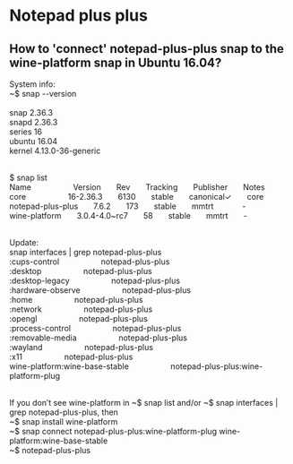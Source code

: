 # Notepad plus plus
## How to 'connect' notepad-plus-plus snap to the wine-platform snap in Ubuntu 16.04?

System info: <br />
~$ snap --version <br /><br />
snap    2.36.3 <br />
snapd   2.36.3 <br />
series  16 <br />
ubuntu  16.04 <br />
kernel  4.13.0-36-generic <br /><br />

$ snap list <br />
Name&nbsp;&nbsp;&nbsp;&nbsp;&nbsp;&nbsp;&nbsp;&nbsp;&nbsp;&nbsp;&nbsp;&nbsp;&nbsp;&nbsp;&nbsp;&nbsp;&nbsp;&nbsp;               Version&nbsp;&nbsp;&nbsp;&nbsp;&nbsp;&nbsp;        Rev&nbsp;&nbsp;&nbsp;&nbsp;&nbsp;&nbsp;   Tracking&nbsp;&nbsp;&nbsp;&nbsp;&nbsp;&nbsp;  Publisher&nbsp;&nbsp;&nbsp;&nbsp;&nbsp;&nbsp;   Notes <br />
core&nbsp;&nbsp;&nbsp;&nbsp;&nbsp;&nbsp;&nbsp;&nbsp;&nbsp;&nbsp;&nbsp;&nbsp;&nbsp;&nbsp;&nbsp;&nbsp;&nbsp;&nbsp;               16-2.36.3&nbsp;&nbsp;&nbsp;&nbsp;&nbsp;&nbsp;      6130&nbsp;&nbsp;&nbsp;&nbsp;&nbsp;&nbsp;  stable&nbsp;&nbsp;&nbsp;&nbsp;&nbsp;&nbsp;    canonical✓&nbsp;&nbsp;&nbsp;&nbsp;&nbsp;&nbsp;  core <br />
notepad-plus-plus&nbsp;&nbsp;&nbsp;&nbsp;&nbsp;&nbsp;  7.6.2&nbsp;&nbsp;&nbsp;&nbsp;&nbsp;&nbsp;          173&nbsp;&nbsp;&nbsp;&nbsp;&nbsp;&nbsp;   stable&nbsp;&nbsp;&nbsp;&nbsp;&nbsp;&nbsp;   mmtrt&nbsp;&nbsp;&nbsp;&nbsp;&nbsp;&nbsp;&nbsp;&nbsp;&nbsp;&nbsp;&nbsp;&nbsp;       - <br />
wine-platform&nbsp;&nbsp;&nbsp;&nbsp;&nbsp;&nbsp;      3.0.4-4.0~rc7&nbsp;&nbsp;&nbsp;&nbsp;&nbsp;&nbsp;  58&nbsp;&nbsp;&nbsp;&nbsp;&nbsp;&nbsp;    stable&nbsp;&nbsp;&nbsp;&nbsp;&nbsp;&nbsp;    mmtrt&nbsp;&nbsp;&nbsp;&nbsp;&nbsp;&nbsp;       - <br /><br />

Update: <br />
snap interfaces | grep notepad-plus-plus <br />
:cups-control&nbsp;&nbsp;&nbsp;&nbsp;&nbsp;&nbsp;&nbsp;&nbsp;&nbsp;&nbsp;&nbsp;&nbsp;&nbsp;&nbsp;&nbsp;&nbsp;&nbsp;&nbsp;                    notepad-plus-plus <br />
:desktop&nbsp;&nbsp;&nbsp;&nbsp;&nbsp;&nbsp;&nbsp;&nbsp;&nbsp;&nbsp;&nbsp;&nbsp;&nbsp;&nbsp;&nbsp;&nbsp;&nbsp;&nbsp;                         notepad-plus-plus <br />
:desktop-legacy&nbsp;&nbsp;&nbsp;&nbsp;&nbsp;&nbsp;&nbsp;&nbsp;&nbsp;&nbsp;&nbsp;&nbsp;&nbsp;&nbsp;&nbsp;&nbsp;&nbsp;&nbsp;                  notepad-plus-plus <br />
:hardware-observe&nbsp;&nbsp;&nbsp;&nbsp;&nbsp;&nbsp;&nbsp;&nbsp;&nbsp;&nbsp;&nbsp;&nbsp;&nbsp;&nbsp;&nbsp;&nbsp;&nbsp;&nbsp;                notepad-plus-plus <br />
:home&nbsp;&nbsp;&nbsp;&nbsp;&nbsp;&nbsp;&nbsp;&nbsp;&nbsp;&nbsp;&nbsp;&nbsp;&nbsp;&nbsp;&nbsp;&nbsp;&nbsp;&nbsp;                            notepad-plus-plus <br />
:network&nbsp;&nbsp;&nbsp;&nbsp;&nbsp;&nbsp;&nbsp;&nbsp;&nbsp;&nbsp;&nbsp;&nbsp;&nbsp;&nbsp;&nbsp;&nbsp;&nbsp;&nbsp;                         notepad-plus-plus <br />
:opengl&nbsp;&nbsp;&nbsp;&nbsp;&nbsp;&nbsp;&nbsp;&nbsp;&nbsp;&nbsp;&nbsp;&nbsp;&nbsp;&nbsp;&nbsp;&nbsp;&nbsp;&nbsp;                          notepad-plus-plus <br />
:process-control&nbsp;&nbsp;&nbsp;&nbsp;&nbsp;&nbsp;&nbsp;&nbsp;&nbsp;&nbsp;&nbsp;&nbsp;&nbsp;&nbsp;&nbsp;&nbsp;&nbsp;&nbsp;                 notepad-plus-plus <br />
:removable-media&nbsp;&nbsp;&nbsp;&nbsp;&nbsp;&nbsp;&nbsp;&nbsp;&nbsp;&nbsp;&nbsp;&nbsp;&nbsp;&nbsp;&nbsp;&nbsp;&nbsp;&nbsp;                 notepad-plus-plus <br />
:wayland&nbsp;&nbsp;&nbsp;&nbsp;&nbsp;&nbsp;&nbsp;&nbsp;&nbsp;&nbsp;&nbsp;&nbsp;&nbsp;&nbsp;&nbsp;&nbsp;&nbsp;&nbsp;                         notepad-plus-plus <br />
:x11&nbsp;&nbsp;&nbsp;&nbsp;&nbsp;&nbsp;&nbsp;&nbsp;&nbsp;&nbsp;&nbsp;&nbsp;&nbsp;&nbsp;&nbsp;&nbsp;&nbsp;&nbsp;                             notepad-plus-plus <br />
wine-platform:wine-base-stable&nbsp;&nbsp;&nbsp;&nbsp;&nbsp;&nbsp;&nbsp;&nbsp;&nbsp;&nbsp;&nbsp;&nbsp;&nbsp;&nbsp;&nbsp;&nbsp;&nbsp;&nbsp;   notepad-plus-plus:wine-platform-plug <br /><br />

If you don’t see wine-platform in ~$ snap list and/or ~$ snap interfaces | grep notepad-plus-plus, then  <br />
~$ snap install wine-platform <br />
~$ snap connect notepad-plus-plus:wine-platform-plug wine-platform:wine-base-stable <br />
~$ notepad-plus-plus
